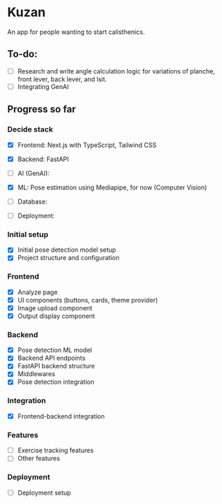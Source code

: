 # Kuzan
An app for people wanting to start calisthenics.


## To-do:
- [ ] Research and write angle calculation logic for variations of planche, front lever, back lever, and lsit.
- [ ] Integrating GenAI

## Progress so far

### Decide stack 
- [X] Frontend: Next.js with TypeScript, Tailwind CSS
- [X] Backend: FastAPI
- [ ] AI (GenAI): 
- [X] ML: Pose estimation using Mediapipe, for now (Computer Vision)
- [ ] Database: 
- [ ] Deployment: 


### Initial setup

- [x] Initial pose detection model setup
- [x] Project structure and configuration

### Frontend
- [X] Analyze page
- [x] UI components (buttons, cards, theme provider)
- [X] Image upload component
- [X] Output display component

### Backend
- [x] Pose detection ML model
- [X] Backend API endpoints
- [x] FastAPI backend structure
- [X] Middlewares
- [X] Pose detection integration

### Integration
- [X] Frontend-backend integration

### Features 
- [ ] Exercise tracking features
- [ ] Other features

### Deployment
- [ ] Deployment setup